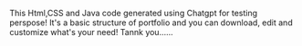 This Html,CSS and Java code generated using Chatgpt for testing perspose!
It's a basic structure of portfolio and you can download, edit and customize what's your need!
Tannk you......

